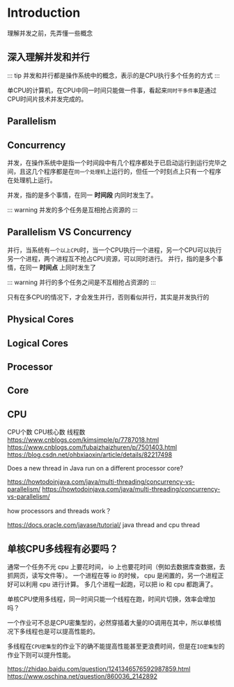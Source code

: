 # Introduction



理解并发之前，先弄懂一些概念




## 深入理解并发和并行
::: tip
并发和并行都是操作系统中的概念，表示的是CPU执行多个任务的方式
:::

单CPU的计算机，在CPU中同一时间只能做一件事，看起来`同时干多件事`是通过CPU时间片技术并发完成的。
## Parallelism

## Concurrency
并发，在操作系统中是指一个时间段中有几个程序都处于已启动运行到运行完毕之间，且这几个程序都是在`同一个处理机`上运行的，但任一个时刻点上只有一个程序在处理机上运行。

并发，指的是多个事情，在同一 **时间段** 内同时发生了。

::: warning
并发的多个任务是互相抢占资源的
:::


## Parallelism VS Concurrency
并行，当系统有`一个以上CPU`时，当一个CPU执行一个进程，另一个CPU可以执行另一个进程，两个进程互不抢占CPU资源，可以同时进行。
并行，指的是多个事情，在同一 **时间点** 上同时发生了

::: warning
并行的多个任务之间是不互相抢占资源的
:::

只有在多CPU的情况下，才会发生并行，否则看似并行，其实是并发执行的

## Physical Cores


## Logical Cores


## Processor

## Core

## CPU

CPU个数
CPU核心数
线程数
https://www.cnblogs.com/kimsimple/p/7787018.html
https://www.cnblogs.com/fubaizhaizhuren/p/7501403.html
https://blog.csdn.net/ohbxiaoxin/article/details/82217498


Does a new thread in Java run on a different processor core?




https://howtodoinjava.com/java/multi-threading/concurrency-vs-parallelism/
https://howtodoinjava.com/java/multi-threading/concurrency-vs-parallelism/


how processors and threads work？

https://docs.oracle.com/javase/tutorial/
java thread and cpu thread

## 单核CPU多线程有必要吗？

通常一个任务不光 cpu 上要花时间， io 上也要花时间（例如去数据库查数据，去抓网页，读写文件等）。 一个进程在等 io 的时候， cpu 是闲置的，另一个进程正好可以利用 cpu 进行计算。 多几个进程一起跑，可以把 io 和 cpu 都跑满了。

单核CPU使用多线程，同一时间只能一个线程在跑，时间片切换，效率会增加吗？


一个作业可不总是CPU密集型的，必然穿插着大量的IO调用在其中，所以单核情况下多线程也是可以提高性能的。

多线程在`CPU密集型`的作业下的确不能提高性能甚至更浪费时间，但是在`IO密集型`的作业下则可以提升性能。

https://zhidao.baidu.com/question/1241346576592987859.html
https://www.oschina.net/question/860036_2142892